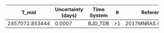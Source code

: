 |T_mid|Uncertainty (days)           |Time System|#                                            |Reference                           |
|-----|-----------------------------|-----------|---------------------------------------------|------------------------------------|
|2457072.853444|0.0007                       |BJD_TDB    |>1                                           |2017MNRAS.468..835B                 |
